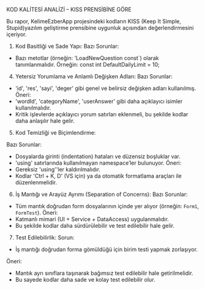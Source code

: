  KOD KALİTESİ ANALİZİ – KISS PRENSİBİNE GÖRE

Bu rapor, KelimeEzberApp projesindeki kodların KISS (Keep It Simple, Stupid)yazılım geliştirme prensibine uygunluk açısından değerlendirmesini içeriyor.

 1. Kod Basitliği ve Sade Yapı:
Bazı Sorunlar:
- Bazı metotlar (örneğin: 'LoadNewQuestion const`) olarak tanımlanmalıdır.
 Örneğin:
const int DefaultDailyLimit = 10;

 4.  Yetersiz Yorumlama ve Anlamlı Değişken Adları:
Bazı Sorunlar:
- 'id', 'res', 'sayi', 'deger' gibi genel ve belirsiz değişken adları kullanılmış.
Öneri:
- 'wordId', 'categoryName', 'userAnswer' gibi daha açıklayıcı isimler kullanılmalıdır.
- Kritik işlevlerde açıklayıcı yorum satırları eklenmeli, bu şekilde kodlar daha anlaşılır hale gelir.

 5. Kod Temizliği ve Biçimlendirme:

Bazı Sorunlar:
- Dosyalarda girinti (indentation) hataları ve düzensiz boşluklar var.
- 'using' satırlarında kullanılmayan namespace’ler bulunuyor.
Öneri:
- Gereksiz 'using''ler kaldırılmalıdır.
- Kodlar 'Ctrl + K, D' (VS için) ya da otomatik formatlama araçları ile düzenlenmelidir.

6. İş Mantığı ve Arayüz Ayrımı (Separation of Concerns):
Bazı Sorunlar:
- Tüm mantık doğrudan form dosyalarının içinde yer alıyor (örneğin: `Form1`, `FormTest`).
Öneri:
- Katmanlı mimari (UI + Service + DataAccess) uygulanmalıdır.
- Bu şekilde kodlar daha sürdürülebilir ve test edilebilir hale gelir.

 7. Test Edilebilirlik:
Sorun:
- İş mantığı doğrudan forma gömüldüğü için birim testi yapmak zorlaşıyor.

Öneri:
- Mantık ayrı sınıflara taşınarak bağımsız test edilebilir hale getirilmelidir.
- Bu sayede kodlar daha sade ve kolay test edilebilir olur.
